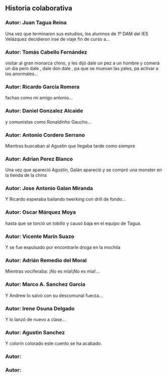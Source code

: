 ﻿## Historia colaborativa

### Autor: Juan Tagua Reina
Una vez que terminaron sus estudios, los alumnos de 1º DAM del IES Velázquez decidieron irse de viaje fin de curso a...

### Autor:  Tomás Cabello Fernández
visitar al gran monarca chino, y les dijó  dale un pez a un hombre y comerá un dia pero dale , dale don dale , pa que se muevan las yales, pa activar a los anormales...

### Autor: Ricardo García Romera 
fachas como mi amigo antonio...


### Autor: Daniel Gonzalez Alcaide
y comunistas como Ronaldinho Gaucho...


### Autor: Antonio Cordero Serrano
Mientras buscaban al Agustin que llegaba tarde como siempre

### Autor: Adrian Perez Blanco
Una vez que apareció Agustín, Galán apareció y se compró una monster
en la tienda de la china 

### Autor: Jose Antonio Galan Miranda
Y Ricardo esperaba bailando twerking con drill de fondo...

### Autor: Oscar Márquez Moya
hasta que se torció un tobillo y causó baja en el equipo de Tagua. 

### Autor: Vicente Marín Suazo
Y se fue expulsado por encontrarle droga en la mochila

### Autor: Adrián Remedio del Moral
Mientras vociferaba: ¡No es mía!¡No es mía!...

### Autor: Marco A. Sanchez Garcia
Y Andrew lo salvó con su descomunal fuerza...

### Autor: Irene Osuna Delgado
Y lo lanzó de nuevo a clase...

### Autor: Agustin Sanchez
Y colorín colorado este cuento se ha acabado.

### Autor:


### Autor:
